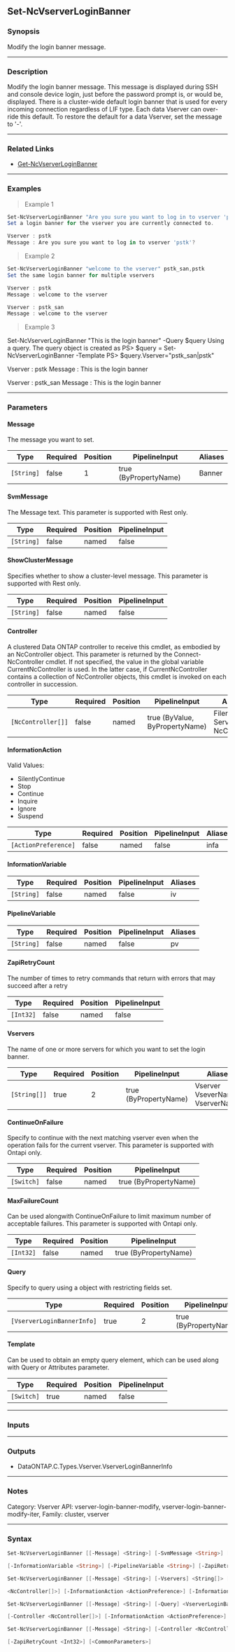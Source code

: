 Set-NcVserverLoginBanner
------------------------

### Synopsis
Modify the login banner message.

---

### Description

Modify the login banner message. This message is displayed during SSH and console device login, just before the password prompt is, or would be, displayed. There is a cluster-wide default login banner that is used for every incoming connection regardless of LIF type. Each data Vserver can over-ride this default. To restore the default for a data Vserver, set the message to '-'.

---

### Related Links
* [Get-NcVserverLoginBanner](Get-NcVserverLoginBanner)

---

### Examples
> Example 1

```PowerShell
Set-NcVserverLoginBanner "Are you sure you want to log in to vserver 'pstk'?"
Set a login banner for the vserver you are currently connected to.

Vserver : pstk
Message : Are you sure you want to log in to vserver 'pstk'?

```
> Example 2

```PowerShell
Set-NcVserverLoginBanner "welcome to the vserver" pstk_san,pstk
Set the same login banner for multiple vservers

Vserver : pstk
Message : welcome to the vserver

Vserver : pstk_san
Message : welcome to the vserver

```
> Example 3

Set-NcVserverLoginBanner "This is the login banner" -Query $query
Using a query. The query object is created as
PS> $query = Set-NcVserverLoginBanner -Template
PS> $query.Vserver="pstk_san|pstk"

Vserver : pstk
Message : This is the login banner

Vserver : pstk_san
Message : This is the login banner

---

### Parameters
#### **Message**
The message you want to set.

|Type      |Required|Position|PipelineInput        |Aliases|
|----------|--------|--------|---------------------|-------|
|`[String]`|false   |1       |true (ByPropertyName)|Banner |

#### **SvmMessage**
The Message text. This parameter is supported with Rest only.

|Type      |Required|Position|PipelineInput|
|----------|--------|--------|-------------|
|`[String]`|false   |named   |false        |

#### **ShowClusterMessage**
Specifies whether to show a cluster-level message. This parameter is supported with Rest only.

|Type      |Required|Position|PipelineInput|
|----------|--------|--------|-------------|
|`[String]`|false   |named   |false        |

#### **Controller**
A clustered Data ONTAP controller to receive this cmdlet, as embodied by an NcController object.  This parameter is returned by the Connect-NcController cmdlet.  If not specified, the value in the global variable CurrentNcController is used.  In the latter case, if CurrentNcController contains a collection of NcController objects, this cmdlet is invoked on each controller in succession.

|Type              |Required|Position|PipelineInput                 |Aliases                          |
|------------------|--------|--------|------------------------------|---------------------------------|
|`[NcController[]]`|false   |named   |true (ByValue, ByPropertyName)|Filer<br/>Server<br/>NcController|

#### **InformationAction**

Valid Values:

* SilentlyContinue
* Stop
* Continue
* Inquire
* Ignore
* Suspend

|Type                |Required|Position|PipelineInput|Aliases|
|--------------------|--------|--------|-------------|-------|
|`[ActionPreference]`|false   |named   |false        |infa   |

#### **InformationVariable**

|Type      |Required|Position|PipelineInput|Aliases|
|----------|--------|--------|-------------|-------|
|`[String]`|false   |named   |false        |iv     |

#### **PipelineVariable**

|Type      |Required|Position|PipelineInput|Aliases|
|----------|--------|--------|-------------|-------|
|`[String]`|false   |named   |false        |pv     |

#### **ZapiRetryCount**
The number of times to retry commands that return with errors that may succeed after a retry

|Type     |Required|Position|PipelineInput|
|---------|--------|--------|-------------|
|`[Int32]`|false   |named   |false        |

#### **Vservers**
The name of one or more servers for which you want to set the login banner.

|Type        |Required|Position|PipelineInput        |Aliases                                |
|------------|--------|--------|---------------------|---------------------------------------|
|`[String[]]`|true    |2       |true (ByPropertyName)|Vserver<br/>VseverName<br/>VserverNames|

#### **ContinueOnFailure**
Specify to continue with the next matching vserver even when the operation fails for the current vserver. This parameter is supported with Ontapi only.

|Type      |Required|Position|PipelineInput        |
|----------|--------|--------|---------------------|
|`[Switch]`|false   |named   |true (ByPropertyName)|

#### **MaxFailureCount**
Can be used alongwith ContinueOnFailure to limit maximum number of acceptable failures. This parameter is supported with Ontapi only.

|Type     |Required|Position|PipelineInput        |
|---------|--------|--------|---------------------|
|`[Int32]`|false   |named   |true (ByPropertyName)|

#### **Query**
Specify to query using a object with restricting fields set.

|Type                      |Required|Position|PipelineInput        |
|--------------------------|--------|--------|---------------------|
|`[VserverLoginBannerInfo]`|true    |2       |true (ByPropertyName)|

#### **Template**
Can be used to obtain an empty query element, which can be used along with Query or Attributes parameter.

|Type      |Required|Position|PipelineInput|
|----------|--------|--------|-------------|
|`[Switch]`|true    |named   |false        |

---

### Inputs

---

### Outputs
* DataONTAP.C.Types.Vserver.VserverLoginBannerInfo

---

### Notes
Category: Vserver
API: vserver-login-banner-modify, vserver-login-banner-modify-iter,
Family: cluster, vserver

---

### Syntax
```PowerShell
Set-NcVserverLoginBanner [[-Message] <String>] [-SvmMessage <String>] [-ShowClusterMessage <String>] [-Controller <NcController[]>] [-InformationAction <ActionPreference>] 
```
```PowerShell
[-InformationVariable <String>] [-PipelineVariable <String>] [-ZapiRetryCount <Int32>] [<CommonParameters>]
```
```PowerShell
Set-NcVserverLoginBanner [[-Message] <String>] [-Vservers] <String[]> [-ContinueOnFailure] [-MaxFailureCount <Int32>] [-SvmMessage <String>] [-ShowClusterMessage <String>] [-Controller 
```
```PowerShell
<NcController[]>] [-InformationAction <ActionPreference>] [-InformationVariable <String>] [-PipelineVariable <String>] [-ZapiRetryCount <Int32>] [<CommonParameters>]
```
```PowerShell
Set-NcVserverLoginBanner [[-Message] <String>] [-Query] <VserverLoginBannerInfo> [-ContinueOnFailure] [-MaxFailureCount <Int32>] [-SvmMessage <String>] [-ShowClusterMessage <String>] 
```
```PowerShell
[-Controller <NcController[]>] [-InformationAction <ActionPreference>] [-InformationVariable <String>] [-PipelineVariable <String>] [-ZapiRetryCount <Int32>] [<CommonParameters>]
```
```PowerShell
Set-NcVserverLoginBanner [[-Message] <String>] [-Controller <NcController[]>] -Template [-InformationAction <ActionPreference>] [-InformationVariable <String>] [-PipelineVariable <String>] 
```
```PowerShell
[-ZapiRetryCount <Int32>] [<CommonParameters>]
```
